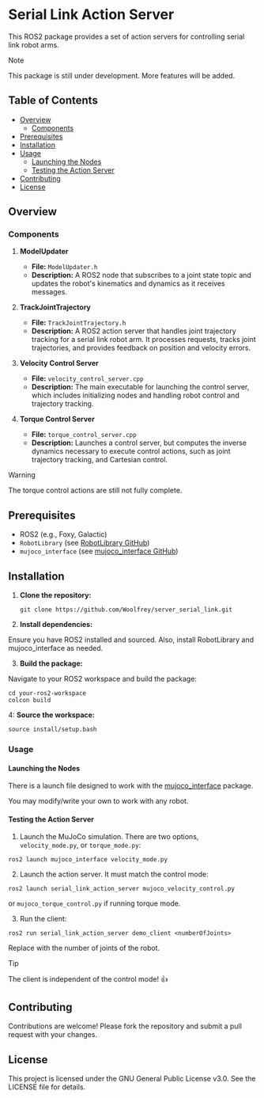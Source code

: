 <a id="top"></a>
# Serial Link Action Server

This ROS2 package provides a set of action servers for controlling serial link robot arms.

> [!NOTE]
> This package is still under development. More features will be added.

## Table of Contents

- [Overview](#overview)
  - [Components](#components)
- [Prerequisites](#prerequisites)
- [Installation](#installation)
- [Usage](#usage)
  - [Launching the Nodes](#launching-the-nodes)
  - [Testing the Action Server](#testing-the-action-server)
- [Contributing](#contributing)
- [License](#license)

## Overview

### Components

1. **ModelUpdater**
   - **File:** `ModelUpdater.h`
   - **Description:** A ROS2 node that subscribes to a joint state topic and updates the robot's kinematics and dynamics as it receives messages.

2. **TrackJointTrajectory**
   - **File:** `TrackJointTrajectory.h`
   - **Description:** A ROS2 action server that handles joint trajectory tracking for a serial link robot arm. It processes requests, tracks joint trajectories, and provides feedback on position and velocity errors.

3. **Velocity Control Server**
   - **File:** `velocity_control_server.cpp`
   - **Description:** The main executable for launching the control server, which includes initializing nodes and handling robot control and trajectory tracking.
  
4. **Torque Control Server**
   - **File:** `torque_control_server.cpp`
   - **Description:** Launches a control server, but computes the inverse dynamics necessary to execute control actions, such as joint trajectory tracking, and Cartesian control.

> [!WARNING]
> The torque control actions are still not fully complete.

## Prerequisites

- ROS2 (e.g., Foxy, Galactic)
- `RobotLibrary` (see [RobotLibrary GitHub](https://github.com/Woolfrey/software_robot_library))
- `mujoco_interface` (see [mujoco_interface GitHub](https://github.com/Woolfrey/interface_mujoco_ros2))

## Installation

1. **Clone the repository:**

   ```
   git clone https://github.com/Woolfrey/server_serial_link.git
   ```

2. **Install dependencies:**

Ensure you have ROS2 installed and sourced. Also, install RobotLibrary and mujoco_interface as needed.

3. **Build the package:**

Navigate to your ROS2 workspace and build the package:

```
cd your-ros2-workspace
colcon build
```

4: **Source the workspace:**
```
source install/setup.bash
```

### Usage
#### Launching the Nodes

There is a launch file designed to work with the [mujoco_interface](https://github.com/Woolfrey/interface_mujoco_ros2) package.

You may modify/write your own to work with any robot.

#### Testing the Action Server

1. Launch the MuJoCo simulation. There are two options, `velocity_mode.py`, or `torque_mode.py`:
```
ros2 launch mujoco_interface velocity_mode.py
```
2. Launch the action server. It must match the control mode:
```
ros2 launch serial_link_action_server mujoco_velocity_control.py
```
or `mujoco_torque_control.py` if running torque mode.

3. Run the client:

```
ros2 run serial_link_action_server demo_client <numberOfJoints>
```
Replace <numberOfJoints> with the number of joints of the robot.


> [!TIP]
> The client is independent of the control mode! :+1:

## Contributing

Contributions are welcome! Please fork the repository and submit a pull request with your changes.

## License

This project is licensed under the GNU General Public License v3.0. See the LICENSE file for details.
